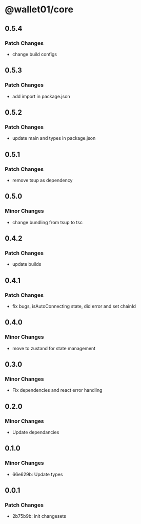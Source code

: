 # @wallet01/core

## 0.5.4

### Patch Changes

- change build configs

## 0.5.3

### Patch Changes

- add import in package.json

## 0.5.2

### Patch Changes

- update main and types in package.json

## 0.5.1

### Patch Changes

- remove tsup as dependency

## 0.5.0

### Minor Changes

- change bundling from tsup to tsc

## 0.4.2

### Patch Changes

- update builds

## 0.4.1

### Patch Changes

- fix bugs, isAutoConnecting state, did error and set chainId

## 0.4.0

### Minor Changes

- move to zustand for state management

## 0.3.0

### Minor Changes

- Fix dependencies and react error handling

## 0.2.0

### Minor Changes

- Update dependancies

## 0.1.0

### Minor Changes

- 66e629b: Update types

## 0.0.1

### Patch Changes

- 2b75b9b: init changesets
